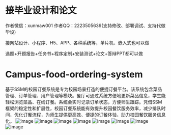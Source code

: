 # 接毕业设计和论文
作者微信：xunmaw001  作者QQ：2223505639(支持修改、部署调试、支持代做毕设)

接网站设计、小程序、H5、APP、各种系统等，单片机、嵌入式也可以做

选题+开题报告+任务书+程序定制+安装测试+论文+答辩PPT都可以做
# Campus-food-ordering-system
基于SSM的校园订餐系统是专为校园场景打造的便捷订餐平台。该系统包含菜品管理、订单管理、用户管理等模块。餐厅可通过系统方便地更新菜品信息，学生能轻松浏览菜品、在线订餐。系统会实时记录订单状态，方便师生跟踪。凭借SSM框架的稳定性和扩展性，校园订餐系统能有效提升校园餐饮服务效率，减少排队时间，优化订餐流程，为师生提供更高效、便捷的订餐体验，助力校园餐饮服务信息化。
![image](https://github.com/user-attachments/assets/41446e44-46bd-4668-89b2-9faea9e1e842)
![image](https://github.com/user-attachments/assets/322acfae-f602-4635-91b6-161a39d068a0)
![image](https://github.com/user-attachments/assets/a2b1c811-8a32-4a89-84e9-6d1b9302fd39)
![image](https://github.com/user-attachments/assets/9a0460a7-c321-4d81-b87e-172777f1073a)
![image](https://github.com/user-attachments/assets/58e1352e-d998-47e9-b990-4bb50a6b737b)
![image](https://github.com/user-attachments/assets/ae12ae44-3dac-464f-be0d-28e14320036a)
![image](https://github.com/user-attachments/assets/8fca05ee-978a-47a9-82f3-9475b56fd405)
![image](https://github.com/user-attachments/assets/74cfe97d-2e63-40ea-915a-59868fd7d2fa)
